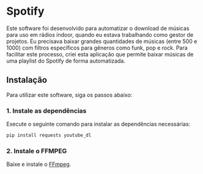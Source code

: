 

# Spotify

Este software foi desenvolvido para automatizar o download de músicas para uso em rádios indoor, quando eu estava trabalhando como gestor de projetos. Eu precisava baixar grandes quantidades de músicas (entre 500 e 1000) com filtros específicos para gêneros como funk, pop e rock. Para facilitar este processo, criei esta aplicação que permite baixar músicas de uma playlist do Spotify de forma automatizada.

## Instalação

Para utilizar este software, siga os passos abaixo:

### 1. Instale as dependências

Execute o seguinte comando para instalar as dependências necessárias:

```bash
pip install requests youtube_dl
```

### 2. Instale o FFMPEG

Baixe e instale o [FFmpeg](https://www.gyan.dev/ffmpeg/builds/ffmpeg-release-full.7z).

